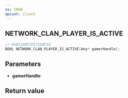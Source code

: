 ```yaml
---
ns: CREW
apiset: client
---
```

## NETWORK_CLAN_PLAYER_IS_ACTIVE

```c
// 0xB124B57F571D8F18
BOOL NETWORK_CLAN_PLAYER_IS_ACTIVE(Any* gamerHandle);
```


## Parameters
* **gamerHandle**:

## Return value


